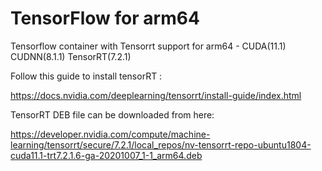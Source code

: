 # TensorFlow for arm64
Tensorflow container with Tensorrt support for arm64 - CUDA(11.1) CUDNN(8.1.1) TensorRT(7.2.1)

Follow this guide to install tensorRT : 

https://docs.nvidia.com/deeplearning/tensorrt/install-guide/index.html

TensorRT DEB file can be downloaded from here:

https://developer.nvidia.com/compute/machine-learning/tensorrt/secure/7.2.1/local_repos/nv-tensorrt-repo-ubuntu1804-cuda11.1-trt7.2.1.6-ga-20201007_1-1_arm64.deb

